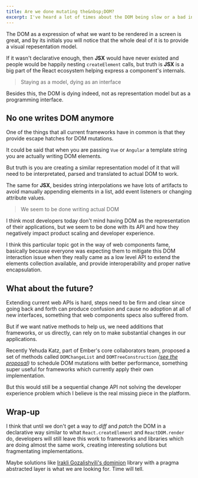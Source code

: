 ```yaml
---
title: Are we done mutating the&nbsp;DOM?
excerpt: I've heard a lot of times about the DOM being slow or a bad interface model. I disagree with most of these kind of statements.
---
```


The DOM as a expression of what we want to be rendered in a screen is great, and by its initials you will notice that the whole deal of it is to provide a visual repesentation model.

If it wasn't declarative enough, then **JSX** would have never existed and people would be happily nesting `createElement` calls, but truth is **JSX** is a big part of the React ecosystem helping express a component's internals.

> Staying as a model, dying as an interface

Besides this, the DOM is dying indeed, not as representation model but as a programming interface.

## No one writes DOM anymore

One of the things that all current frameworks have in common is that they provide escape hatches for DOM mutations.

It could be said that when you are passing `Vue` or `Angular` a template string you are actually writing DOM elements.

But truth is you are creating a similar representation model of it that will need to be interpretated, parsed and translated to actual DOM to work.

The same for **JSX**, besides string interpolations we have lots of artifacts to avoid manually appending elements in a list, add event listeners or changing attribute values.

> We seem to be done writing actual DOM

I think most developers today don't mind having DOM as the representation of their applications, but we seem to be done with its API and how they negatively impact product scaling and developer experience.

I think this particular topic got in the way of web components fame, basically because everyone was expecting them to mitigate this DOM interaction issue when they really came as a low level API to extend the elements collection available, and provide interoperability and proper native encapsulation.

## What about the future?

Extending current web APIs is hard, steps need to be firm and clear since going back and forth can produce confusion and cause no adoption at all of new interfaces, something that web components specs also suffered from.

But if we want native methods to help us, we need additions that frameworks, or us directly, can rely on to make substantial changes in our applications.

Recently Yehuda Katz, part of Ember's core collaborators team, proposed a set of methods called `DOMChangeList` and `DOMTreeConstruction` _([see the proposal](https://github.com/whatwg/dom/issues/270))_ to schedule DOM mutations with better performance, something super useful for frameworks which currently apply their own implementation.

But this would still be a sequential change API not solving the developer experience problem which I believe is the real missing piece in the platform.

## Wrap-up

I think that until we don't get a way to _diff_ and _patch_ the DOM in a declarative way similar to what `React.createElement` and `ReactDOM.render` do, developers will still leave this work to frameworks and libraries which are doing almost the same work, creating interesting solutions but fragmentating implementations.

Maybe solutions like [Irakli Gozalishvili's dominion](https://github.com/gozala/dominion) library with a pragma abstracted layer is what we are looking for. Time will tell.
